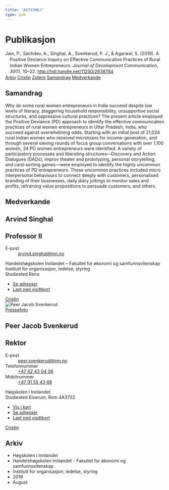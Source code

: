```yaml
---
title: "A67SYW6J"
type: pub
---
```

<h1>Publikasjon</h1>
<article id="csl-bib-container-A67SYW6J" class="csl-bib-container">
  <div class="csl-bib-body" style="line-height: 1.35; padding-left: 1em; text-indent:-1em;">
  <div class="csl-entry">Jain, P., Sachdev, A., Singhal, A., Svenkerud, P. J., &amp; Agarwal, S. (2019). A Positive Deviance Inquiry on Effective Communicative Practices of Rural Indian Women Entrepreneurs. <i>Journal of Development Communication</i>, <i>30</i>(1), 10&#x2013;22. <a href="http://hdl.handle.net/11250/2638784">http://hdl.handle.net/11250/2638784</a></div>
</div>
  <div class="csl-bib-buttons">
    <a href="#taxonomy-article-A67SYW6J" class="csl-bib-button">Arkiv</a>
    <a href="https://app.cristin.no/results/show.jsf?id=1718705" alt="Cristin URL" class="csl-bib-button">Cristin</a>
    <a href="http://zotero.org/groups/5402882/items/A67SYW6J" alt="Zotero URL" class="csl-bib-button">Zotero</a>
    <a href="#abstract-article-A67SYW6J" class="csl-bib-button">Samandrag</a>
    <a href="#contributors-article-A67SYW6J" class="csl-bib-button">Medverkande</a>
  </div>
  <div id="csl-bib-meta-container-A67SYW6J"></div>
</article>
<div id="csl-bib-meta-A67SYW6J" class="csl-bib-meta">
  <article id="abstract-article-A67SYW6J" class="abstract-article">
    <h1>Samandrag</h1>
    Why do some rural women entrepreneurs in India succeed despite low levels of literacy, staggering household responsibility, unsupportive social structures, and oppressive cultural practices? The present article employed the Positive Deviance (PD) approach to identify the effective communication practices of rural women entrepreneurs in Uttar Pradesh, India, who succeed against overwhelming odds. Starting with an initial pool of 21,024 rural Indian women who received microloans for income-generation, and through several sieving rounds of focus group conversations with over 1,100 women, 24 PD women entrepreneurs were identified. A variety of participatory processes and liberating structures—Discovery and Action Dialogues (DADs), improv theater and prototyping, personal storytelling, and card-sorting games—were employed to identify the highly uncommon practices of PD entrepreneurs. These uncommon practices included micro interpersonal behaviours to connect deeply with customers, personalised branding of their businesses, daily diary jottings to monitor sales and profits, reframing value propositions to persuade customers, and others.
  </article>
  <article id="contributors-article-A67SYW6J" class="contributors-article">
    <h1>Medverkande</h1>
    <div class="personas"> <div class="vrtx-hinn-person-card"> <div class="photo"> <i class="lar la-user-circle missing-person"></i> </div> <div class="info"> <hgroup><h1>Arvind Singhal</h1> <h2>Professor II</h2> </hgroup><dl> <dt>E-post</dt> <dd> <a href="mailto:arvind.singhal@inn.no">arvind.singhal@inn.no</a> </dd> </dl> <p> Handelshøgskolen Innlandet – Fakultet for økonomi og samfunnsvitenskap<br> Institutt for organisasjon, ledelse, styring<br> Studiested Rena </p> <ul class="vrtx-hinn-links"> <li><a href="https://www.inn.no/finn-en-ansatt/arvind-singhal.html#vrtx-hinn-addresses">Se adresser</a></li> <li><a href="https://www.inn.no/finn-en-ansatt/arvind-singhal.html?vrtx=vcf">Last ned visittkort</a></li> </ul> </div> </div> <a href="https://app.cristin.no/persons/show.jsf?id=863653" alt="Cristin URL" class="personas-cristin">Cristin</a> </div> <div class="personas"> <div class="vrtx-hinn-person-card"> <div class="photo"> <img src="https://www.inn.no/bilder-ansatte/peer-jacob-svenkerud.jpg" alt="Peer Jacob Svenkerud" loading="lazy"><div class="pressPhoto"> <a href="https://www.inn.no/pressebilder-ansatte/peer-jacob-svenkerud.jpg" target="_blank"> Pressefoto </a> </div> </div> <div class="info"> <hgroup><h1>Peer Jacob Svenkerud</h1> <h2>Rektor</h2> </hgroup><dl> <dt>E-post</dt> <dd> <a href="mailto:peer.svenkerud@inn.no">peer.svenkerud@inn.no</a> </dd> <dt>Telefonnummer</dt> <dd><a href="tel:+4762430406"> +47 62 43 04 06 </a></dd> <dt>Mobilnummer</dt> <dd><a href="tel:+4791554368"> +47 91 55 43 68 </a></dd> </dl> <p> Høgskolen i Innlandet<br> Studiested Elverum, Rom 4A3732 </p> <ul class="vrtx-hinn-links"> <li><a href="https://www.google.com/maps?q=60.88065,11.53734">Vis i kart</a></li> <li><a href="https://www.inn.no/finn-en-ansatt/peer-svenkerud.html#vrtx-hinn-addresses">Se adresser</a></li> <li><a href="https://www.inn.no/finn-en-ansatt/peer-svenkerud.html?vrtx=vcf">Last ned visittkort</a></li> </ul> </div> </div> <a href="https://app.cristin.no/persons/show.jsf?id=559002" alt="Cristin URL" class="personas-cristin">Cristin</a> </div>
  </article>
  <article id="taxonomy-article-A67SYW6J" class="taxonomy-article">
    <h1>Arkiv</h1>
    <ul>
      <li>Høgskolen i Innlandet</li>
      <li>Handelshøgskolen Innlandet - Fakultet for økonomi og samfunnsvitenskap</li>
      <li>Institutt for organisasjon, ledelse, styring</li>
      <li>2019</li>
      <li>August</li>
    </ul>
  </article>
</div>
